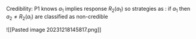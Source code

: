 Credibility:
P1 knows $a_1$ implies response $R_2(a_1)$ so strategies as : if  $a_1$ then $a_2\neq R_2(a_!)$
are classified as non-credible

![[Pasted image 20231218145817.png]]

